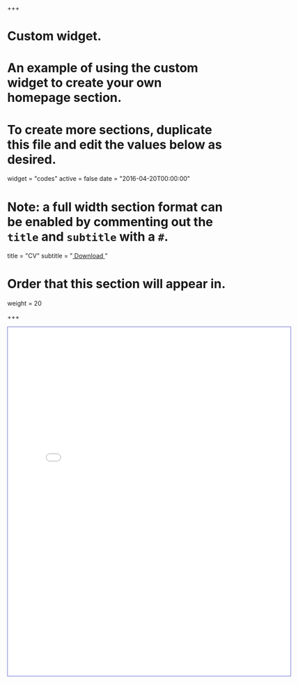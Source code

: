 +++
# Custom widget.
# An example of using the custom widget to create your own homepage section.
# To create more sections, duplicate this file and edit the values below as desired.
widget = "codes"
active = false
date = "2016-04-20T00:00:00"

# Note: a full width section format can be enabled by commenting out the `title` and `subtitle` with a `#`.
title = "CV"
subtitle = "<a href='cv.pdf' download='kostas-vasilopoulos-cv.pdf'> <i class='fa fa-download'></i> Download </a>"

# Order that this section will appear in.
weight = 20

+++

<iframe id="fred" style="text-align:center;border:1px solid #666CCC" title="PDF in an i-Frame" src="cv.pdf" frameborder="1" scrolling="auto" height="800" width="650" ></iframe>

